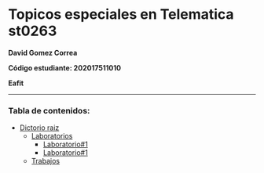 # Topicos especiales en Telematica st0263
__David Gomez Correa__

__Código estudiante: 202017511010__

__Eafit__
                
----

### Tabla de contenidos: ###
- [Dictorio raiz](https://github.com/dgomezc1/st0263)
  - [Laboratorios](https://github.com/dgomezc1/st0263/tree/main/Laboratorios)
    - [Laboratorio#1](https://github.com/dgomezc1/st0263/tree/main/Laboratorios/Laboratorio%231)
    - [Laboratorio#1](https://github.com/dgomezc1/st0263/tree/main/Laboratorios/Laboratorio%231)
  - [Trabajos](https://github.com/dgomezc1/st0263/tree/main/Trabajos)

